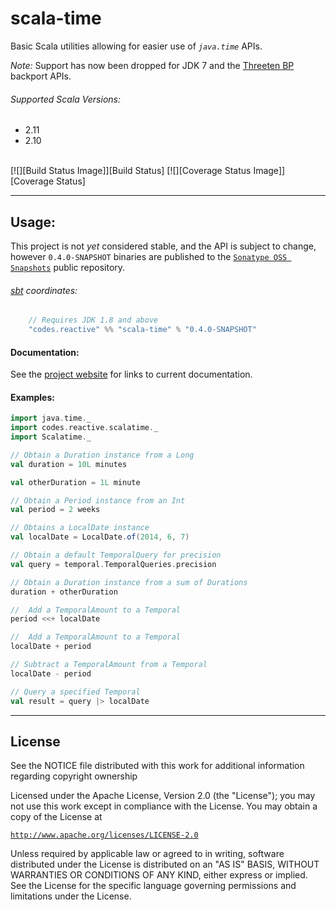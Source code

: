 scala-time
==========

Basic Scala utilities allowing for easier use of *`java.time`* APIs.

*Note:* Support has now been dropped for JDK 7 and the [Threeten BP][12] backport APIs.

###### Supported Scala Versions:
- 2.11
- 2.10

<br>
[![][Build Status Image]][Build Status]
[![][Coverage Status Image]][Coverage Status]

__________________________________

Usage:
-----
This project is not *yet* considered stable, and the API is subject to change, however `0.4.0-SNAPSHOT` binaries are
published to the [`Sonatype OSS Snapshots`][5] public repository.

###### [sbt][6] coordinates:

```scala
    // Requires JDK 1.8 and above
    "codes.reactive" %% "scala-time" % "0.4.0-SNAPSHOT"
```

#### Documentation:
See the [project website][9] for links to current documentation.

#### Examples:
```scala
import java.time._
import codes.reactive.scalatime._
import Scalatime._

// Obtain a Duration instance from a Long
val duration = 10L minutes

val otherDuration = 1L minute

// Obtain a Period instance from an Int
val period = 2 weeks

// Obtains a LocalDate instance
val localDate = LocalDate.of(2014, 6, 7)

// Obtain a default TemporalQuery for precision
val query = temporal.TemporalQueries.precision

// Obtain a Duration instance from a sum of Durations
duration + otherDuration

//  Add a TemporalAmount to a Temporal
period <<+ localDate

//  Add a TemporalAmount to a Temporal
localDate + period

// Subtract a TemporalAmount from a Temporal
localDate - period

// Query a specified Temporal
val result = query |> localDate
```


__________________________________


License
-------
See the NOTICE file distributed with this work for additional
information regarding copyright ownership

Licensed under the Apache License, Version 2.0 (the "License");
you may not use this work except in compliance with the License.
You may obtain a copy of the License at

 [`http://www.apache.org/licenses/LICENSE-2.0`][4]

Unless required by applicable law or agreed to in writing, software
distributed under the License is distributed on an "AS IS" BASIS,
WITHOUT WARRANTIES OR CONDITIONS OF ANY KIND, either express or implied.
See the License for the specific language governing permissions and
limitations under the License.


[1]: http://www.oracle.com/technetwork/java/javase/overview/java8-2100321.html
[2]: http://docs.oracle.com/javase/8/docs/api/java/time/package-summary.html
[3]: https://reactive.codes/ci/app/rest/builds/buildType(id:ScalaTime_IntegrationTest),branch:master/statusIcon
[4]: http://www.apache.org/licenses/LICENSE-2.0
[5]: https://oss.sonatype.org/content/repositories/snapshots
[6]: http://scala-sbt.org
[7]: https://reactive.codes/ci/viewLog.html?buildTypeId=ScalaTime_IntegrationTest&buildId=lastFinished&buildBranch=master
[8]: https://reactive.codes/issues/issues?q=project%3A+%7BScala+Time%7D
[9]: http://oss.reactive.codes/scala-time
[11]: https://reactive.codes/ci/project.html?projectId=ScalaTime&tab=projectOverview
[12]: http://www.threeten.org
[13]: http://www.threeten.org/threetenbp/apidocs
[Build Status]:https://travis-ci.org/reactivecodes/scala-time
[Build Status Image]:https://travis-ci.org/reactivecodes/scala-time.svg?branch=master
[Coverage Status]:https://coveralls.io/r/reactivecodes/scala-time?branch=master
[Coverage Status Image]:https://coveralls.io/repos/github/reactivecodes/scala-time/badge.svg?branch=master

